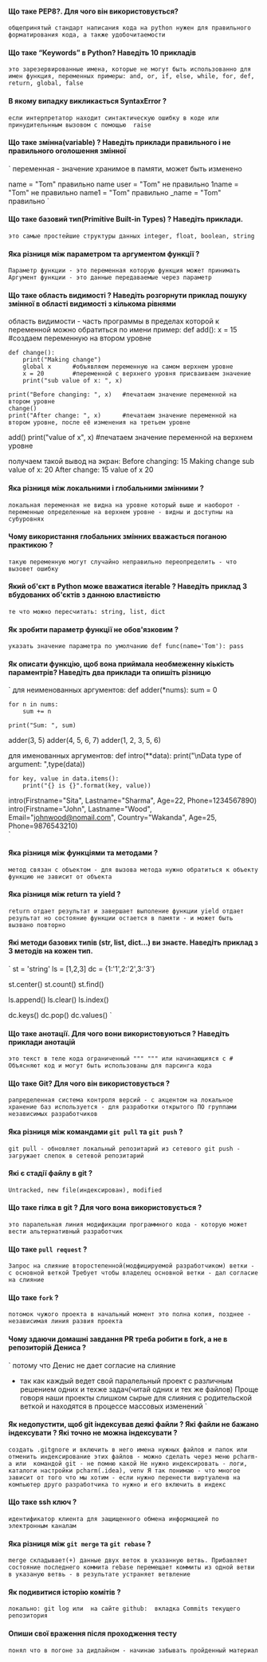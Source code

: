 #### Що таке PEP8?. Для чого він використовується?

`
общепринятый стандарт написания кода на python
нужен для правильного форматирования кода, а также удобочитаемости
`

#### Що таке “Keywords” в Python? Наведіть 10 прикладів 

`
это зарезервированные имена, которые не могут быть использованно для имен функция, переменных
примеры: and, or, if, else, while, for, def, return, global, false
`

#### В якому випадку викликається SyntaxError ?

`
если интерпретатор находит синтактическую ошибку в коде
или
принудительнным вызовом с помощью  raise
`

#### Що таке змінна(variable) ? Наведіть приклади правильного і не правильного оголошення змінної

`
переменная - значение хранимое в памяти, может быть изменено

name = "Tom"        правильно
name user = "Tom"   не правильно
1name = "Tom"       не правильно
name1 = "Tom"       правильно
_name = "Tom"       правильно 
`

#### Що таке базовий тип(Primitive Built-in Types) ? Наведіть приклади.

`
это самые простейшие структуры данных
integer, float, boolean, string
`

#### Яка різниця між параметром та аргументом функції ?

`
Параметр функции - это переменная которую функция может принимать
Аргумент функции - это данные передаваемые через параметр
`

#### Що таке область видимості ? Наведіть розгорнути приклад пошуку змінної в області видимості з кількома рівнями


область видимости - часть программы в пределах которой к переменной можно обратиться по имени
пример:
def add(): 
    x = 15   #создаем переменную на втором уровне

    def change(): 
        print("Making change") 
        global x      #объявляем переменную на самом верхнем уровне
        x = 20        #переменной с верхнего уровня присваиваем значение
        print("sub value of x: ", x)
    
    print("Before changing: ", x)   #печатаем значение переменной на втором уровне
    change() 
    print("After change: ", x)      #печатаем значение переменной на втором уровне, после её изменения на третьем уровне

add() 
print("value of x", x)   #печатаем значение переменной на верхнем уровне

получаем такой вывод на экран:
Before changing:  15
Making change
sub value of x:  20
After change:  15
value of x 20


#### Яка різниця між локальними і глобальними змінними ?

`
локальная переменная не видна на уровне который выше
и наоборот - переменные определенные на верхнем уровне - видны и доступны на субуровнях
`

#### Чому використання глобальних змінних вважається поганою практикою ?

`
такую переменную могут случайно неправильно переопределить - что вызовет ошибку
`

#### Який об'єкт в Python може вважатися iterable ? Наведіть приклад 3 вбудованих об'єктів з данною властивістю

`
те что можно пересчитать: string, list, dict
`

#### Як зробити параметр функції не обов'язковим ?

`
указать значение параметра по умолчанию
def func(name='Tom'):
    pass
`

#### Як описати функцію, щоб вона приймала необмеженну кіькість параментрів? Наведіть два приклади та опишіть різницю

`
для неименованных аргументов:
def adder(*nums):
    sum = 0
    
    for n in nums:
        sum += n

    print("Sum: ", sum)
	
adder(3, 5)
adder(4, 5, 6, 7)
adder(1, 2, 3, 5, 6)

для именованных аргументов:
def intro(**data):
    print("\nData type of argument: ",type(data))

    for key, value in data.items():
        print("{} is {}".format(key, value))

intro(Firstname="Sita", Lastname="Sharma", Age=22, Phone=1234567890)
intro(Firstname="John", Lastname="Wood", Email="johnwood@nomail.com", Country="Wakanda", Age=25, Phone=9876543210)	
`

#### Яка різниця між функціями та методами ?

`
метод связан с объектом - для вызова метода нужно обратиться к объекту
функцию не зависит от объекта
`

#### Яка різниця між return та yield ?

`
return отдает результат и завершает выполение функции
yield отдает результат но состояние функции остается в памяти - и может быть вызвано повторно
`

#### Які методи базових типів  (str, list, dict...)  ви знаєте. Наведіть приклад з 3 методів на кожен тип. 

`
st = 'string'
ls = [1,2,3]
dc = {1:'1',2:'2',3:'3'}

st.center()
st.count()
st.find()

ls.append()
ls.clear()
ls.index()

dc.keys()
dc.pop()
dc.values()
`

#### Що таке анотації. Для чого вони використовуються ? Наведіть приклади анотацій

`
это текст в теле кода ограниченный """ """ или начинающияся с #
Объясняют код и могут быть использованы для парсинга кода
`


#### Що таке Git? Для чого він використовується ?

`
рапределенная система контроля версий - с акцентом на локальное хранение баз
используется - для разработки открытого ПО группами независимых разработчиков
`

#### Яка різниця між командами `git pull` та `git push` ?

`
git pull - обновляет локальный репозитарий из сетевого
git push - загружает слепок в сетевой репозитарий
`

#### Які є стадії файлу в git ?

`
Untracked, new file(индексирован), modified
`

#### Що таке гілка в git ? Для чого вона використовується ?

`
это паралельная линия модификации программного кода - которую может вести альтернативный разработчик
`

#### Що таке `pull request` ?

`
Запрос на слияние второстепенной(модфицируемой разработчиком) ветки - с основной веткой
Требует чтобы владелец основной ветки - дал согласие на слияние
`

#### Що таке `fork` ?

`
потомок чужого проекта
в начальный момент это полна копия, позднее - независимая линия развия проекта
`

#### Чому здаючи домашні завдання PR треба робити в fork, а не в репозиторій Дениса ?

`
потому что Денис не дает согласие на слияние
- так как каждый ведет свой паралельный проект с различным решением одних и техже задач(читай одних и тех же файлов)
Проще говоря наши проекты слишком сырые для слияния с родительской веткой и находятся в процессе массовых изменений
`

#### Як недопустити, щоб git індексував деякі файли ? Які файли не бажано індексувати ? Які точно не можна індексувати ?

`
создать .gitgnore и включить в него имена нужных файлов и папок
или
 отменить индексирование этих файлов - можно сделать через меню pcharm-а
или 
 командой git - не помню какой
Не нужно индексировать - логи, каталоги настройки pcharm(.idea), venv
Я так понимаю - что многое зависит от того что мы хотим - если нужно перенести виртуаленв на компьютер друго разработчика
то нужно и его включить в индекс
`

#### Що такe ssh ключ ?

`
идентификатор клиента для защищенного обмена информацией по электронным каналам
`

#### Яка різниця між `git merge` та `git rebase` ?

`
merge складывает(+) данные двух веток в указанную ветвь. Прибавляет состояние последнего коммита
rebase перемещает коммиты из одной ветви в указаную ветвь - в результате устраняет ветвление
`

#### Як подивитися історію комітів ?

`
локально: git log
или 
на сайте github:  вкладка Commits текущего репозитория
`

#### Опиши свої враження після проходження тесту

`
понял что в погоне за дидлайном - начинаю забывать пройденный материал
`
